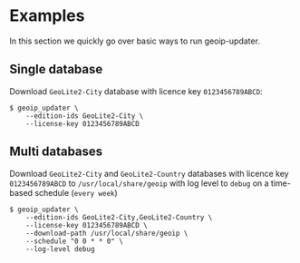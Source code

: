 # Examples

In this section we quickly go over basic ways to run geoip-updater.

## Single database

Download `GeoLite2-City` database with licence key `0123456789ABCD`:

```shell
$ geoip_updater \
    --edition-ids GeoLite2-City \
    --license-key 0123456789ABCD
```

## Multi databases

Download `GeoLite2-City` and `GeoLite2-Country` databases with licence key `0123456789ABCD` to
`/usr/local/share/geoip` with log level to `debug` on a time-based schedule (`every week`)

```shell
$ geoip_updater \
    --edition-ids GeoLite2-City,GeoLite2-Country \
    --license-key 0123456789ABCD \
    --download-path /usr/local/share/geoip \
    --schedule "0 0 * * 0" \
    --log-level debug
```
